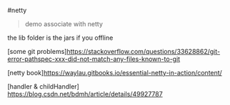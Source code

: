 #netty 
> demo associate with netty

the lib folder is the jars  if you offline

[some git problems]https://stackoverflow.com/questions/33628862/git-error-pathspec-xxx-did-not-match-any-files-known-to-git

[netty book]https://waylau.gitbooks.io/essential-netty-in-action/content/

[handler & childHandler] https://blog.csdn.net/bdmh/article/details/49927787
